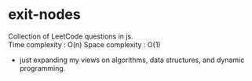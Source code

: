 # exit-nodes
Collection of LeetCode questions in js.   
 Time complexity : O(n) 
 Space complexity : O(1)
 

- just expanding my views on algorithms, data structures, and dynamic programming. 
 

